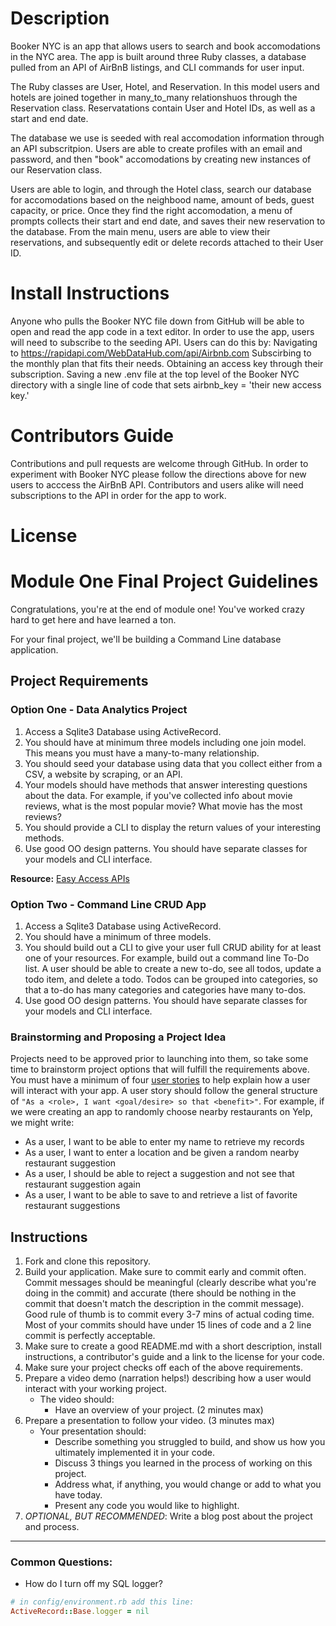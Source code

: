 # Description 

Booker NYC is an app that allows users to search and book accomodations in the NYC area. The app is built around three Ruby classes, a database pulled from an API of AirBnB listings, and CLI commands for user input. 

The Ruby classes are User, Hotel, and Reservation. In this model users and hotels are joined together in many_to_many relationshuos through the Reservation class. Reservatations contain User and Hotel IDs, as well as a start and end date. 

The database we use is seeded with real accomodation information through an API subscritpion. Users are able to create profiles with an email and password, and then "book" accomodations by creating new instances of our Reservation class. 

Users are able to login, and through the Hotel class, search our database for accomodations based on the neighbood name, amount of beds, guest capacity, or price. Once they find the right accomodation, a menu of prompts collects their start and end date, and saves their new reservation to the database. From the main menu, users are able to view their reservations, and subsequently edit or delete records attached to their User ID. 


# Install Instructions 

Anyone who pulls the Booker NYC file down from GitHub will be able to open and read the app code in a text editor. In order to use the app, users will need to subscribe to the seeding API. Users can do this by: 
  Navigating to https://rapidapi.com/WebDataHub.com/api/Airbnb.com
  Subscirbing to the monthly plan that fits their needs. 
  Obtaining an access key through their subscription. 
  Saving a new .env file at the top level of the Booker NYC directory with a single line of code that sets airbnb_key = 'their new access key.'

# Contributors Guide 

Contributions and pull requests are welcome through GitHub. In order to experiment with Booker NYC please follow the directions above for new users to acccess the AirBnB API. Contributors and users alike will need subscriptions to the API in order for the app to work. 


# License 












# Module One Final Project Guidelines

Congratulations, you're at the end of module one! You've worked crazy hard to get here and have learned a ton.

For your final project, we'll be building a Command Line database application.

## Project Requirements

### Option One - Data Analytics Project

1. Access a Sqlite3 Database using ActiveRecord.
2. You should have at minimum three models including one join model. This means you must have a many-to-many relationship.
3. You should seed your database using data that you collect either from a CSV, a website by scraping, or an API.
4. Your models should have methods that answer interesting questions about the data. For example, if you've collected info about movie reviews, what is the most popular movie? What movie has the most reviews?
5. You should provide a CLI to display the return values of your interesting methods.  
6. Use good OO design patterns. You should have separate classes for your models and CLI interface.

  **Resource:** [Easy Access APIs](https://github.com/learn-co-curriculum/easy-access-apis)

### Option Two - Command Line CRUD App

1. Access a Sqlite3 Database using ActiveRecord.
2. You should have a minimum of three models.
3. You should build out a CLI to give your user full CRUD ability for at least one of your resources. For example, build out a command line To-Do list. A user should be able to create a new to-do, see all todos, update a todo item, and delete a todo. Todos can be grouped into categories, so that a to-do has many categories and categories have many to-dos.
4. Use good OO design patterns. You should have separate classes for your models and CLI interface.

### Brainstorming and Proposing a Project Idea

Projects need to be approved prior to launching into them, so take some time to brainstorm project options that will fulfill the requirements above.  You must have a minimum of four [user stories](https://en.wikipedia.org/wiki/User_story) to help explain how a user will interact with your app.  A user story should follow the general structure of `"As a <role>, I want <goal/desire> so that <benefit>"`. For example, if we were creating an app to randomly choose nearby restaurants on Yelp, we might write:

* As a user, I want to be able to enter my name to retrieve my records
* As a user, I want to enter a location and be given a random nearby restaurant suggestion
* As a user, I should be able to reject a suggestion and not see that restaurant suggestion again
* As a user, I want to be able to save to and retrieve a list of favorite restaurant suggestions

## Instructions

1. Fork and clone this repository.
2. Build your application. Make sure to commit early and commit often. Commit messages should be meaningful (clearly describe what you're doing in the commit) and accurate (there should be nothing in the commit that doesn't match the description in the commit message). Good rule of thumb is to commit every 3-7 mins of actual coding time. Most of your commits should have under 15 lines of code and a 2 line commit is perfectly acceptable.
3. Make sure to create a good README.md with a short description, install instructions, a contributor's guide and a link to the license for your code.
4. Make sure your project checks off each of the above requirements.
5. Prepare a video demo (narration helps!) describing how a user would interact with your working project.
    * The video should:
      - Have an overview of your project. (2 minutes max)
6. Prepare a presentation to follow your video. (3 minutes max)
    * Your presentation should:
      - Describe something you struggled to build, and show us how you ultimately implemented it in your code.
      - Discuss 3 things you learned in the process of working on this project.
      - Address what, if anything, you would change or add to what you have today.
      - Present any code you would like to highlight.   
7. *OPTIONAL, BUT RECOMMENDED*: Write a blog post about the project and process.

---
### Common Questions:
- How do I turn off my SQL logger?
```ruby
# in config/environment.rb add this line:
ActiveRecord::Base.logger = nil
```
